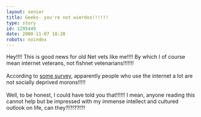 ```yaml
---
layout: senior
title: Geeks- you're not wierdos!!!!!!
type: story
id: 1295449
date: 2000-11-07 18:28
robots: noindex
---
```

Hey!!!! This is good news for old Net vets like me!!!! By which I of course mean internet veterans, not fishnet vetenarians!!!!!!! <br/> <br/>According to <a href="http://www.newstrolls.com/news/dev/rcfoc/column001106.htm">some survey</a>, apparently people who use the internet a lot are not socially deprived morons!!!!! <br/> <br/>Well, to be honest, I could have told you that!!!!!! I mean, anyone reading this cannot help but be impressed with my immense intellect and cultured outlook on life, can they?!?!??!?!